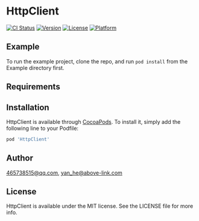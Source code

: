 # HttpClient

[![CI Status](https://img.shields.io/travis/465738515@qq.com/HttpClient.svg?style=flat)](https://travis-ci.org/465738515@qq.com/HttpClient)
[![Version](https://img.shields.io/cocoapods/v/HttpClient.svg?style=flat)](https://cocoapods.org/pods/HttpClient)
[![License](https://img.shields.io/cocoapods/l/HttpClient.svg?style=flat)](https://cocoapods.org/pods/HttpClient)
[![Platform](https://img.shields.io/cocoapods/p/HttpClient.svg?style=flat)](https://cocoapods.org/pods/HttpClient)

## Example

To run the example project, clone the repo, and run `pod install` from the Example directory first.

## Requirements

## Installation

HttpClient is available through [CocoaPods](https://cocoapods.org). To install
it, simply add the following line to your Podfile:

```ruby
pod 'HttpClient'
```

## Author

465738515@qq.com, yan_he@above-link.com

## License

HttpClient is available under the MIT license. See the LICENSE file for more info.
